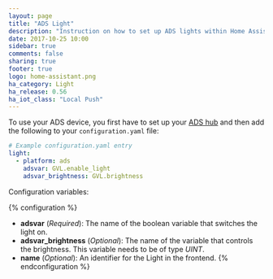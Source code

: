 ```yaml
---
layout: page
title: "ADS Light"
description: "Instruction on how to set up ADS lights within Home Assistant."
date: 2017-10-25 10:00
sidebar: true
comments: false
sharing: true
footer: true
logo: home-assistant.png
ha_category: Light
ha_release: 0.56
ha_iot_class: "Local Push"
---
```


To use your ADS device, you first have to set up your [ADS
hub](/components/ads/) and then add the following to your `configuration.yaml`
file:

```yaml
# Example configuration.yaml entry
light:
  - platform: ads
    adsvar: GVL.enable_light
    adsvar_brightness: GVL.brightness
```

Configuration variables:

{% configuration %}
- **adsvar** (*Required*): The name of the boolean variable that switches the
light on.
- **adsvar_brightness** (*Optional*): The name of the variable that controls the
brightness. This variable needs to be of type *UINT*.
- **name** (*Optional*): An identifier for the Light in the frontend.
{% endconfiguration %}
